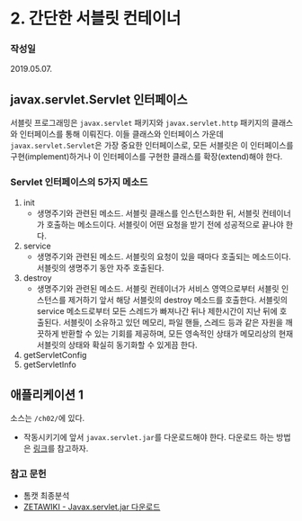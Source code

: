 # 2. 간단한 서블릿 컨테이너
### 작성일
2019.05.07.


## javax.servlet.Servlet 인터페이스
서블릿 프로그래밍은 `javax.servlet` 패키지와 `javax.servlet.http` 패키지의 클래스와 인터페이스를 통해 이뤄진다. 이들 클래스와 인터페이스 가운데 `javax.servlet.Servlet`은 가장 중요한 인터페이스로, 모든 서블릿은 이 인터페이스를 구현(implement)하거나 이 인터페이스를 구현한 클래스를 확장(extend)해야 한다.

### Servlet 인터페이스의 5가지 메소드
1. init
   - 생명주기와 관련된 메소드. 서블릿 클래스를 인스턴스화한 뒤, 서블릿 컨테이너가 호출하는 메소드이다. 서블릿이 어떤 요청을 받기 전에 성공적으로 끝나야 한다.
2. service
   - 생명주기와 관련된 메소드. 서블릿의 요청이 있을 때마다 호출되는 메소드이다. 서블릿의 생명주기 동안 자주 호출된다.
3. destroy
   - 생명주기와 관련된 메소드. 서블릿 컨테이너가 서비스 영역으로부터 서블릿 인스턴스를 제거하기 앞서 해당 서블릿의 destroy 메소드를 호출한다. 서블릿의 service 메소드로부터 모든 스레드가 빠져나간 뒤나 제한시간이 지난 뒤에 호출된다. 서블릿이 소유하고 있던 메모리, 파일 핸들, 스레드 등과 같은 자원을 깨끗하게 반환할 수 있는 기회를 제공하며, 모든 영속적인 상태가 메모리상의 현재 서블릿의 상태와 확실히 동기화할 수 있게끔 한다.
4. getServletConfig
5. getServletInfo


## 애플리케이션 1
소스는 `/ch02/`에 있다.
- 작동시키기에 앞서 `javax.servlet.jar`를 다운로드해야 한다. 다운로드 하는 방법은 [링크](https://zetawiki.com/wiki/Javax.servlet.jar_%EB%8B%A4%EC%9A%B4%EB%A1%9C%EB%93%9C)를 참고하자.


### 참고 문헌
- 톰캣 최종분석
- [ZETAWIKI - Javax.servlet.jar 다운로드](https://zetawiki.com/wiki/Javax.servlet.jar_%EB%8B%A4%EC%9A%B4%EB%A1%9C%EB%93%9C)
